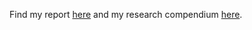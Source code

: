 Find my report [here](https://audreyrpark.github.io/RPr-Malcomb-2014/) and my research compendium [here](https://github.com/audreyrpark/RPl-Spielman-2020).
